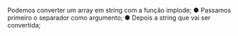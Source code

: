 Podemos converter um array em string com a função implode; ● Passamos primeiro o separador como argumento; ● Depois a string que vai ser convertida;